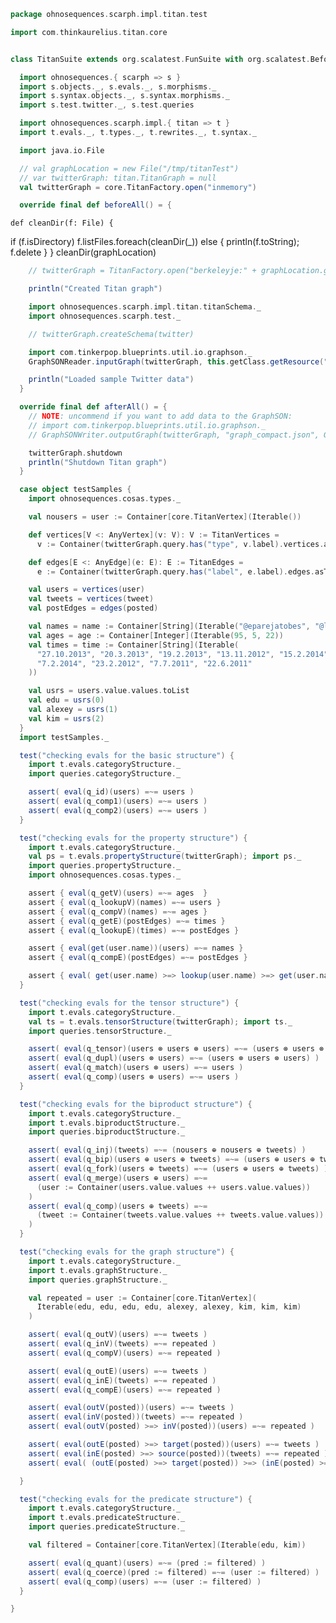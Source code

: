 
```scala
package ohnosequences.scarph.impl.titan.test

import com.thinkaurelius.titan.core


class TitanSuite extends org.scalatest.FunSuite with org.scalatest.BeforeAndAfterAll {

  import ohnosequences.{ scarph => s }
  import s.objects._, s.evals._, s.morphisms._
  import s.syntax.objects._, s.syntax.morphisms._
  import s.test.twitter._, s.test.queries

  import ohnosequences.scarph.impl.{ titan => t }
  import t.evals._, t.types._, t.rewrites._, t.syntax._

  import java.io.File

  // val graphLocation = new File("/tmp/titanTest")
  // var twitterGraph: titan.TitanGraph = null
  val twitterGraph = core.TitanFactory.open("inmemory")

  override final def beforeAll() = {
```


    def cleanDir(f: File) {
if (f.isDirectory) f.listFiles.foreach(cleanDir(_))
else { println(f.toString); f.delete }
    }
    cleanDir(graphLocation)


```scala
    // twitterGraph = TitanFactory.open("berkeleyje:" + graphLocation.getAbsolutePath)

    println("Created Titan graph")

    import ohnosequences.scarph.impl.titan.titanSchema._
    import ohnosequences.scarph.test._

    // twitterGraph.createSchema(twitter)

    import com.tinkerpop.blueprints.util.io.graphson._
    GraphSONReader.inputGraph(twitterGraph, this.getClass.getResource("/twitter_graph.json").getPath)

    println("Loaded sample Twitter data")
  }

  override final def afterAll() = {
    // NOTE: uncommend if you want to add data to the GraphSON:
    // import com.tinkerpop.blueprints.util.io.graphson._
    // GraphSONWriter.outputGraph(twitterGraph, "graph_compact.json", GraphSONMode.COMPACT)

    twitterGraph.shutdown
    println("Shutdown Titan graph")
  }

  case object testSamples {
    import ohnosequences.cosas.types._

    val nousers = user := Container[core.TitanVertex](Iterable())

    def vertices[V <: AnyVertex](v: V): V := TitanVertices =
      v := Container(twitterGraph.query.has("type", v.label).vertices.asTitanVertices)

    def edges[E <: AnyEdge](e: E): E := TitanEdges =
      e := Container(twitterGraph.query.has("label", e.label).edges.asTitanEdges)

    val users = vertices(user)
    val tweets = vertices(tweet)
    val postEdges = edges(posted)

    val names = name := Container[String](Iterable("@eparejatobes", "@laughedelic", "@evdokim"))
    val ages = age := Container[Integer](Iterable(95, 5, 22))
    val times = time := Container[String](Iterable(
      "27.10.2013", "20.3.2013", "19.2.2013", "13.11.2012", "15.2.2014",
      "7.2.2014", "23.2.2012", "7.7.2011", "22.6.2011"
    ))

    val usrs = users.value.values.toList
    val edu = usrs(0)
    val alexey = usrs(1)
    val kim = usrs(2)
  }
  import testSamples._

  test("checking evals for the basic structure") {
    import t.evals.categoryStructure._
    import queries.categoryStructure._

    assert( eval(q_id)(users) =~= users )
    assert( eval(q_comp1)(users) =~= users )
    assert( eval(q_comp2)(users) =~= users )
  }

  test("checking evals for the property structure") {
    import t.evals.categoryStructure._
    val ps = t.evals.propertyStructure(twitterGraph); import ps._
    import queries.propertyStructure._
    import ohnosequences.cosas.types._

    assert { eval(q_getV)(users) =~= ages  }
    assert { eval(q_lookupV)(names) =~= users }
    assert { eval(q_compV)(names) =~= ages }
    assert { eval(q_getE)(postEdges) =~= times }
    assert { eval(q_lookupE)(times) =~= postEdges }

    assert { eval(get(user.name))(users) =~= names }
    assert { eval(q_compE)(postEdges) =~= postEdges }

    assert { eval( get(user.name) >=> lookup(user.name) >=> get(user.name))(users) =~= names }
  }

  test("checking evals for the tensor structure") {
    import t.evals.categoryStructure._
    val ts = t.evals.tensorStructure(twitterGraph); import ts._
    import queries.tensorStructure._

    assert( eval(q_tensor)(users ⊗ users ⊗ users) =~= (users ⊗ users ⊗ users) )
    assert( eval(q_dupl)(users ⊗ users) =~= (users ⊗ users ⊗ users) )
    assert( eval(q_match)(users ⊗ users) =~= users )
    assert( eval(q_comp)(users ⊗ users) =~= users )
  }

  test("checking evals for the biproduct structure") {
    import t.evals.categoryStructure._
    import t.evals.biproductStructure._
    import queries.biproductStructure._

    assert( eval(q_inj)(tweets) =~= (nousers ⊕ nousers ⊕ tweets) )
    assert( eval(q_bip)(users ⊕ users ⊕ tweets) =~= (users ⊕ users ⊕ tweets) )
    assert( eval(q_fork)(users ⊕ tweets) =~= (users ⊕ users ⊕ tweets) )
    assert( eval(q_merge)(users ⊕ users) =~=
      (user := Container(users.value.values ++ users.value.values))
    )
    assert( eval(q_comp)(users ⊕ tweets) =~=
      (tweet := Container(tweets.value.values ++ tweets.value.values))
    )
  }

  test("checking evals for the graph structure") {
    import t.evals.categoryStructure._
    import t.evals.graphStructure._
    import queries.graphStructure._

    val repeated = user := Container[core.TitanVertex](
      Iterable(edu, edu, edu, edu, alexey, alexey, kim, kim, kim)
    )

    assert( eval(q_outV)(users) =~= tweets )
    assert( eval(q_inV)(tweets) =~= repeated )
    assert( eval(q_compV)(users) =~= repeated )

    assert( eval(q_outE)(users) =~= tweets )
    assert( eval(q_inE)(tweets) =~= repeated )
    assert( eval(q_compE)(users) =~= repeated )

    assert( eval(outV(posted))(users) =~= tweets )
    assert( eval(inV(posted))(tweets) =~= repeated )
    assert( eval(outV(posted) >=> inV(posted))(users) =~= repeated )

    assert( eval(outE(posted) >=> target(posted))(users) =~= tweets )
    assert( eval(inE(posted) >=> source(posted))(tweets) =~= repeated )
    assert( eval( (outE(posted) >=> target(posted)) >=> (inE(posted) >=> source(posted)) )(users) =~= repeated )

  }

  test("checking evals for the predicate structure") {
    import t.evals.categoryStructure._
    import t.evals.predicateStructure._
    import queries.predicateStructure._

    val filtered = Container[core.TitanVertex](Iterable(edu, kim))

    assert( eval(q_quant)(users) =~= (pred := filtered) )
    assert( eval(q_coerce)(pred := filtered) =~= (user := filtered) )
    assert( eval(q_comp)(users) =~= (user := filtered) )
  }

}

```




[main/scala/ohnosequences/scarph/impl/titan/evals.scala]: ../../../../../main/scala/ohnosequences/scarph/impl/titan/evals.scala.md
[main/scala/ohnosequences/scarph/impl/titan/morphisms.scala]: ../../../../../main/scala/ohnosequences/scarph/impl/titan/morphisms.scala.md
[main/scala/ohnosequences/scarph/impl/titan/predicates.scala]: ../../../../../main/scala/ohnosequences/scarph/impl/titan/predicates.scala.md
[main/scala/ohnosequences/scarph/impl/titan/rewrites.scala]: ../../../../../main/scala/ohnosequences/scarph/impl/titan/rewrites.scala.md
[main/scala/ohnosequences/scarph/impl/titan/syntax.scala]: ../../../../../main/scala/ohnosequences/scarph/impl/titan/syntax.scala.md
[main/scala/ohnosequences/scarph/impl/titan/titanSchema.scala]: ../../../../../main/scala/ohnosequences/scarph/impl/titan/titanSchema.scala.md
[main/scala/ohnosequences/scarph/impl/titan/types.scala]: ../../../../../main/scala/ohnosequences/scarph/impl/titan/types.scala.md
[test/scala/ohnosequences/scarph/titan/schemaTests.scala]: schemaTests.scala.md
[test/scala/ohnosequences/scarph/titan/TwitterTitanTest.scala]: TwitterTitanTest.scala.md